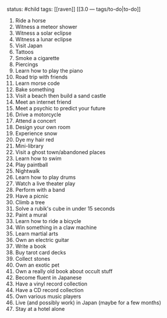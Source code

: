 status: #child 
tags: [[raven]] [[3.0 — tags/to-do|to-do]]

1. Ride a horse
2. Witness a meteor shower 
3. Witness a solar eclipse 
4. Witness a lunar eclipse 
5. Visit Japan 
6. Tattoos 
7. Smoke a cigarette 
8. Piercings
9. Learn how to play the piano 
10. Road trip with friends 
11. Learn morse code 
12. Bake something 
13. Visit a beach then build a sand castle 
14. Meet an internet friend  
15. Meet a psychic to predict your future 
16. Drive a motorcycle 
17. Attend a concert
18. Design your own room 
19. Experience snow 
20. Dye my hair red
21. Mini-library 
22. Visit a ghost town/abandoned places 
23. Learn how to swim
24. Play paintball
25. Nightwalk 
26. Learn how to play drums
27. Watch a live theater play
28. Perform with a band
29. Have a picnic 
30. Climb a tree 
31. Solve a rubik's cube in under 15 seconds 
32. Paint a mural 
33. Learn how to ride a bicycle 
34. Win something in a claw machine 
35. Learn martial arts 
36. Own an electric guitar 
37. Write a book 
38. Buy tarot card decks
39. Collect stones 
40. Own an exotic pet 
41. Own a really old book about occult stuff 
42. Become fluent in Japanese 
43. Have a vinyl record collection 
44. Have a CD record collection 
45. Own various music players
46. Live (and possibly work) in Japan (maybe for a few months) 
47. Stay at a hotel alone 